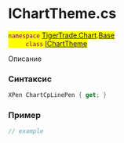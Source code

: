 
# IChartTheme.cs
<mark style="color:purple;">`namespace` [TigerTrade.Chart](../../../../TigerTrade.Chart.md).[Base](../../../../TigerTrade.Chart/Base.md)  
&nbsp;&nbsp;&nbsp;&nbsp;&nbsp;&nbsp;&nbsp;&nbsp;&nbsp;`class` [IChartTheme](../../IChartTheme.cs.md)

Описание

### Синтаксис
```csharp
XPen ChartCpLinePen { get; }
```
### Пример  
```csharp
// example
```

